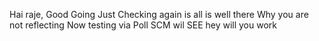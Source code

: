  Hai raje, Good Going
 Just Checking again is all is well there
Why you  are not reflecting
Now testing via Poll SCM wil SEE
hey 
will you work

